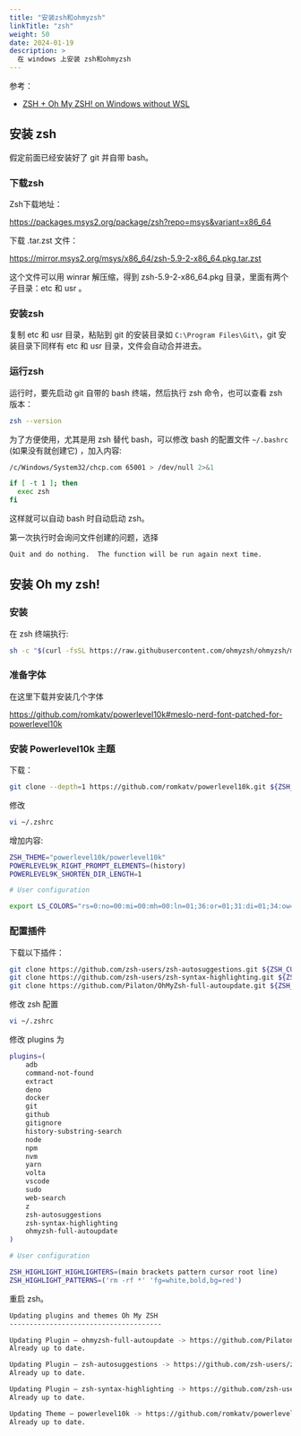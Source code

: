 ```yaml
---
title: "安装zsh和ohmyzsh"
linkTitle: "zsh"
weight: 50
date: 2024-01-19
description: >
  在 windows 上安装 zsh和ohmyzsh
---
```




参考：

- [ZSH + Oh My ZSH! on Windows without WSL](https://dev.to/equiman/zsh-on-windows-without-wsl-4ah9)



## 安装 zsh

假定前面已经安装好了 git 并自带 bash。

### 下载zsh

Zsh下载地址：

https://packages.msys2.org/package/zsh?repo=msys&variant=x86_64

下载 .tar.zst 文件：

https://mirror.msys2.org/msys/x86_64/zsh-5.9-2-x86_64.pkg.tar.zst

这个文件可以用 winrar 解压缩，得到 zsh-5.9-2-x86_64.pkg 目录，里面有两个子目录：etc 和 usr 。

### 安装zsh

复制 etc 和 usr 目录，粘贴到 git 的安装目录如 `C:\Program Files\Git\`，git 安装目录下同样有 etc 和 usr 目录，文件会自动合并进去。

### 运行zsh

运行时，要先启动 git 自带的 bash 终端，然后执行 zsh 命令，也可以查看 zsh 版本：

```bash
zsh --version
```

为了方便使用，尤其是用 zsh 替代 bash，可以修改 bash 的配置文件 `~/.bashrc` (如果没有就创建它) ，加入内容:

```bash
/c/Windows/System32/chcp.com 65001 > /dev/null 2>&1

if [ -t 1 ]; then
  exec zsh
fi
```

这样就可以自动 bash 时自动启动 zsh。

第一次执行时会询问文件创建的问题，选择 

```bash
Quit and do nothing.  The function will be run again next time.
```

## 安装 Oh my zsh!

### 安装

在 zsh 终端执行:

```bash
sh -c "$(curl -fsSL https://raw.githubusercontent.com/ohmyzsh/ohmyzsh/master/tools/install.sh)"
```

### 准备字体

在这里下载并安装几个字体

https://github.com/romkatv/powerlevel10k#meslo-nerd-font-patched-for-powerlevel10k

### 安装 Powerlevel10k 主题

下载：

```bash
git clone --depth=1 https://github.com/romkatv/powerlevel10k.git ${ZSH_CUSTOM:-$HOME/.oh-my-zsh/custom}/themes/powerlevel10k

```

修改 

```bash
vi ~/.zshrc
```

增加内容:

```bash
ZSH_THEME="powerlevel10k/powerlevel10k"
POWERLEVEL9K_RIGHT_PROMPT_ELEMENTS=(history)
POWERLEVEL9K_SHORTEN_DIR_LENGTH=1

# User configuration

export LS_COLORS="rs=0:no=00:mi=00:mh=00:ln=01;36:or=01;31:di=01;34:ow=04;01;34:st=34:tw=04;34:pi=01;33:so=01;33:do=01;33:bd=01;33:cd=01;33:su=01;35:sg=01;35:ca=01;35:ex=01;32:"

```

### 配置插件

下载以下插件：

```bash
git clone https://github.com/zsh-users/zsh-autosuggestions.git ${ZSH_CUSTOM:-~/.oh-my-zsh/custom}/plugins/zsh-autosuggestions
git clone https://github.com/zsh-users/zsh-syntax-highlighting.git ${ZSH_CUSTOM:-~/.oh-my-zsh/custom}/plugins/zsh-syntax-highlighting
git clone https://github.com/Pilaton/OhMyZsh-full-autoupdate.git ${ZSH_CUSTOM:-~/.oh-my-zsh/custom}/plugins/ohmyzsh-full-autoupdate
```

修改 zsh 配置

```bash
vi ~/.zshrc
```

修改 plugins 为 

```bash
plugins=(
    adb
    command-not-found
    extract
    deno
    docker
    git
    github
    gitignore
    history-substring-search
    node
    npm
    nvm
    yarn
    volta
    vscode
    sudo
    web-search
    z
    zsh-autosuggestions
    zsh-syntax-highlighting
    ohmyzsh-full-autoupdate
)

# User configuration

ZSH_HIGHLIGHT_HIGHLIGHTERS=(main brackets pattern cursor root line)
ZSH_HIGHLIGHT_PATTERNS=('rm -rf *' 'fg=white,bold,bg=red')
```

重启 zsh。

```bash
Updating plugins and themes Oh My ZSH
--------------------------------------

Updating Plugin — ohmyzsh-full-autoupdate -> https://github.com/Pilaton/OhMyZsh-full-autoupdate
Already up to date.

Updating Plugin — zsh-autosuggestions -> https://github.com/zsh-users/zsh-autosuggestions
Already up to date.

Updating Plugin — zsh-syntax-highlighting -> https://github.com/zsh-users/zsh-syntax-highlighting
Already up to date.

Updating Theme — powerlevel10k -> https://github.com/romkatv/powerlevel10k
Already up to date.
```

